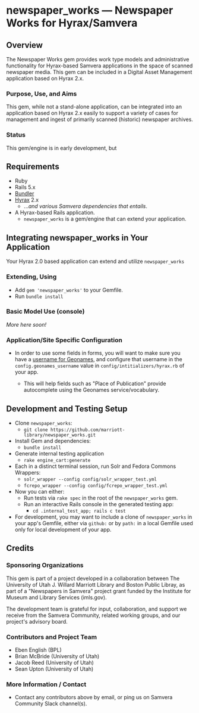 newspaper_works — Newspaper Works for Hyrax/Samvera
===================================================

Overview
--------

The Newspaper Works gem provides work type models and administrative
functionality for Hyrax-based Samvera applications in the space
of scanned newspaper media.  This gem can be included in a
Digital Asset Management application based on Hyrax 2.x.

### Purpose, Use, and Aims

This gem, while not a stand-alone application, can be integrated into an
application based on Hyrax 2.x easily to support a variety of cases for
management and ingest of primarily scanned (historic) newspaper archives.

### Status

This gem/engine is in early development, but

Requirements
------------

  * Ruby
  * Rails 5.x
  * [Bundler](http://bundler.io/)
  * [Hyrax](https://github.com/samvera/hyrax) 2.x
    - ..._and various Samvera dependencies that entails_.
  * A Hyrax-based Rails application.
    * `newspaper_works` is a gem/engine that can extend your application.


Integrating newspaper_works in Your Application
-----------------------------------------------

Your Hyrax 2.0 based application can extend and utilize `newspaper_works`

### Extending, Using

  * Add `gem 'newspaper_works'` to your Gemfile.
  * Run `bundle install`

### Basic Model Use (console)

_More here soon!_

### Application/Site Specific Configuration

  * In order to use some fields in forms, you will want to make sure you
    have a [username for Geonames](http://www.geonames.org/login),
    and configure that username in the `config.geonames_username`
    value in `config/intitializers/hyrax.rb` of your app.

    - This will help fields such as "Place of Publication" provide
      autocomplete using the Geonames service/vocabulary.


Development and Testing Setup
-----------------------------

* Clone `newspaper_works`:
  - `git clone https://github.com/marriott-library/newspaper_works.git`
* Install Gem and dependencies:
  - `bundle install`
* Generate internal testing application
  - `rake engine_cart:generate`
* Each in a distinct terminal session, run Solr and Fedora Commons Wrappers:
  - `solr_wrapper --config config/solr_wrapper_test.yml`
  - `fcrepo_wrapper --config config/fcrepo_wrapper_test.yml`
* Now you can either:
  - Run tests via `rake spec` in the root of the `newspaper_works` gem.
  - Run an interactive Rails console in the generated testing app:
    - `cd .internal_test_app; rails c test`
* For development, you may want to include a clone of `newspaper_works`
  in your app's Gemfile, either via `github:` or by `path:` in a local
  Gemfile used only for local development of your app.

Credits
-------

### Sponsoring Organizations

This gem is part of a project developed in a collaboration between
The University of Utah J. Willard Marriott Library and
Boston Public Libray, as part of a "Newspapers in Samvera" project
grant funded by the Institute for Museum and Library Services (imls.gov).

The development team is grateful for input, collaboration, and support
we receive from the Samvera Community, related working groups,
and our project's advisory board.

### Contributors and Project Team

  * Eben English (BPL)
  * Brian McBride (University of Utah)
  * Jacob Reed (University of Utah)
  * Sean Upton (University of Utah)

### More Information / Contact

  * Contact any contributors above by email, or ping us on
    Samvera Community Slack channel(s).
